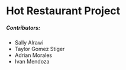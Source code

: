 # Hot Restaurant Project
##### Contributors:
- Sally Alrawi
- Taylor Gomez Stiger
- Adrian Morales
- Ivan Mendoza
